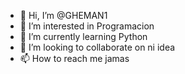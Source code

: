 - 👋 Hi, I’m @GHEMAN1
- 👀 I’m interested in Programacion
- 🌱 I’m currently learning Python
- 💞️ I’m looking to collaborate on ni idea
- 📫 How to reach me jamas

<!---
GHEMAN1/GHEMAN1 is a ✨ special ✨ repository because its `README.md` (this file) appears on your GitHub profile.
You can click the Preview link to take a look at your changes.
--->
